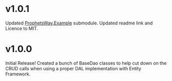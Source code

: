# v1.0.1
Updated [ProphetsWay.Example](https://github.com/ProphetManX/ProphetsWay.Example) submodule.
Updated readme link and Licence to MIT.



# v1.0.0
Initial Release!
Created a bunch of BaseDao classes to help cut down on the CRUD calls when using a proper DAL implementation with Entity Framework.